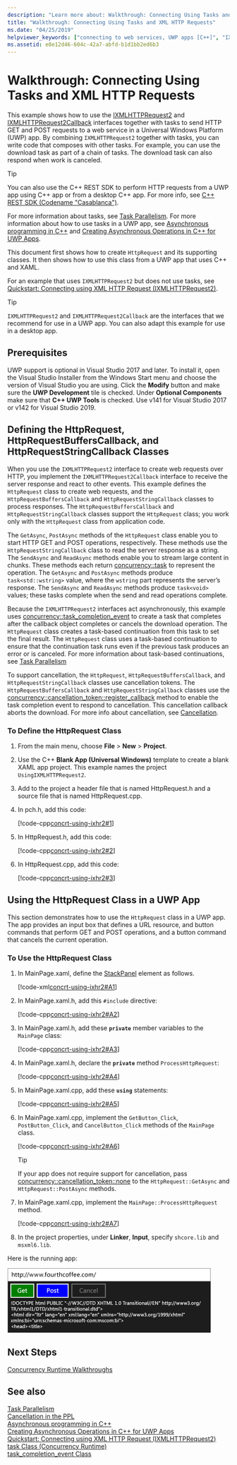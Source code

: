 ```yaml
---
description: "Learn more about: Walkthrough: Connecting Using Tasks and XML HTTP Requests"
title: "Walkthrough: Connecting Using Tasks and XML HTTP Requests"
ms.date: "04/25/2019"
helpviewer_keywords: ["connecting to web services, UWP apps [C++]", "IXMLHTTPRequest2 and tasks, example", "IXHR2 and tasks, example"]
ms.assetid: e8e12d46-604c-42a7-abfd-b1d1bb2ed6b3
---
```

# Walkthrough: Connecting Using Tasks and XML HTTP Requests

This example shows how to use the [IXMLHTTPRequest2](/windows/win32/api/msxml6/nn-msxml6-ixmlhttprequest2) and [IXMLHTTPRequest2Callback](/windows/win32/api/msxml6/nn-msxml6-ixmlhttprequest2callback) interfaces together with tasks to send HTTP GET and POST requests to a web service in a Universal Windows Platform (UWP) app. By combining `IXMLHTTPRequest2` together with tasks, you can write code that composes with other tasks. For example, you can use the download task as part of a chain of tasks. The download task can also respond when work is canceled.

> [!TIP]
> You can also use the C++ REST SDK to perform HTTP requests from a UWP app using C++ app or from a desktop C++ app. For more info, see [C++ REST SDK (Codename "Casablanca")](https://github.com/Microsoft/cpprestsdk).

For more information about tasks, see [Task Parallelism](../../parallel/concrt/task-parallelism-concurrency-runtime.md). For more information about how to use tasks in a UWP app, see [Asynchronous programming in C++](/windows/uwp/threading-async/asynchronous-programming-in-cpp-universal-windows-platform-apps) and [Creating Asynchronous Operations in C++ for UWP Apps](../../parallel/concrt/creating-asynchronous-operations-in-cpp-for-windows-store-apps.md).

This document first shows how to create `HttpRequest` and its supporting classes. It then shows how to use this class from a UWP app that uses C++ and XAML.

For an example that uses `IXMLHTTPRequest2` but does not use tasks, see [Quickstart: Connecting using XML HTTP Request (IXMLHTTPRequest2)](/previous-versions/windows/apps/hh770550\(v=win.10\)).

> [!TIP]
> `IXMLHTTPRequest2` and `IXMLHTTPRequest2Callback` are the interfaces that we recommend for use in a UWP app. You can also adapt this example for use in a desktop app.

## Prerequisites

UWP support is optional in Visual Studio 2017 and later. To install it, open the Visual Studio Installer from the Windows Start menu and choose the version of Visual Studio you are using. Click the **Modify** button and make sure the **UWP Development** tile is checked. Under **Optional Components** make sure that **C++ UWP Tools** is checked. Use v141 for Visual Studio 2017 or v142 for Visual Studio 2019.

## Defining the HttpRequest, HttpRequestBuffersCallback, and HttpRequestStringCallback Classes

When you use the `IXMLHTTPRequest2` interface to create web requests over HTTP, you implement the `IXMLHTTPRequest2Callback` interface to receive the server response and react to other events. This example defines the `HttpRequest` class to create web requests, and the `HttpRequestBuffersCallback` and `HttpRequestStringCallback` classes to process responses. The `HttpRequestBuffersCallback` and `HttpRequestStringCallback` classes support the `HttpRequest` class; you work only with the `HttpRequest` class from application code.

The `GetAsync`, `PostAsync` methods of the `HttpRequest` class enable you to start HTTP GET and POST operations, respectively. These methods use the `HttpRequestStringCallback` class to read the server response as a string. The `SendAsync` and `ReadAsync` methods enable you to stream large content in chunks. These methods each return [concurrency::task](../../parallel/concrt/reference/task-class.md) to represent the operation. The `GetAsync` and `PostAsync` methods produce `task<std::wstring>` value, where the `wstring` part represents the server’s response. The `SendAsync` and `ReadAsync` methods produce `task<void>` values; these tasks complete when the send and read operations complete.

Because the `IXMLHTTPRequest2` interfaces act asynchronously, this example uses [concurrency::task_completion_event](../../parallel/concrt/reference/task-completion-event-class.md) to create a task that completes after the callback object completes or cancels the download operation. The `HttpRequest` class creates a task-based continuation from this task to set the final result. The `HttpRequest` class uses a task-based continuation to ensure that the continuation task runs even if the previous task produces an error or is canceled. For more information about task-based continuations, see [Task Parallelism](../../parallel/concrt/task-parallelism-concurrency-runtime.md)

To support cancellation, the `HttpRequest`, `HttpRequestBuffersCallback`, and `HttpRequestStringCallback` classes use cancellation tokens. The `HttpRequestBuffersCallback` and `HttpRequestStringCallback` classes use the [concurrency::cancellation_token::register_callback](reference/cancellation-token-class.md#register_callback) method to enable the task completion event to respond to cancellation. This cancellation callback aborts the download. For more info about cancellation, see [Cancellation](../../parallel/concrt/exception-handling-in-the-concurrency-runtime.md#cancellation).

### To Define the HttpRequest Class

1. From the main menu, choose **File** > **New** > **Project**.

1. Use the C++ **Blank App (Universal Windows)** template to create a blank XAML app project. This example names the project `UsingIXMLHTTPRequest2`.

1. Add to the project a header file that is named HttpRequest.h and a source file that is named HttpRequest.cpp.

1. In pch.h, add this code:

   [!code-cpp[concrt-using-ixhr2#1](../../parallel/concrt/codesnippet/cpp/walkthrough-connecting-using-tasks-and-xml-http-requests_1.h)]

1. In HttpRequest.h, add this code:

   [!code-cpp[concrt-using-ixhr2#2](../../parallel/concrt/codesnippet/cpp/walkthrough-connecting-using-tasks-and-xml-http-requests_2.h)]

1. In HttpRequest.cpp, add this code:

   [!code-cpp[concrt-using-ixhr2#3](../../parallel/concrt/codesnippet/cpp/walkthrough-connecting-using-tasks-and-xml-http-requests_3.cpp)]

## Using the HttpRequest Class in a UWP App

This section demonstrates how to use the `HttpRequest` class in a UWP app. The app provides an input box that defines a URL resource, and button commands that perform GET and POST operations, and a button command that cancels the current operation.

### To Use the HttpRequest Class

1. In MainPage.xaml, define the [StackPanel](/uwp/api/windows.ui.xaml.controls.stackpanel) element as follows.

   [!code-xml[concrt-using-ixhr2#A1](../../parallel/concrt/codesnippet/xaml/walkthrough-connecting-using-tasks-and-xml-http-requests_4.xaml)]

1. In MainPage.xaml.h, add this `#include` directive:

   [!code-cpp[concrt-using-ixhr2#A2](../../parallel/concrt/codesnippet/cpp/walkthrough-connecting-using-tasks-and-xml-http-requests_5.h)]

1. In MainPage.xaml.h, add these **`private`** member variables to the `MainPage` class:

   [!code-cpp[concrt-using-ixhr2#A3](../../parallel/concrt/codesnippet/cpp/walkthrough-connecting-using-tasks-and-xml-http-requests_6.h)]

1. In MainPage.xaml.h, declare the **`private`** method `ProcessHttpRequest`:

   [!code-cpp[concrt-using-ixhr2#A4](../../parallel/concrt/codesnippet/cpp/walkthrough-connecting-using-tasks-and-xml-http-requests_7.h)]

1. In MainPage.xaml.cpp, add these **`using`** statements:

   [!code-cpp[concrt-using-ixhr2#A5](../../parallel/concrt/codesnippet/cpp/walkthrough-connecting-using-tasks-and-xml-http-requests_8.cpp)]

1. In MainPage.xaml.cpp, implement the `GetButton_Click`, `PostButton_Click`, and `CancelButton_Click` methods of the `MainPage` class.

   [!code-cpp[concrt-using-ixhr2#A6](../../parallel/concrt/codesnippet/cpp/walkthrough-connecting-using-tasks-and-xml-http-requests_9.cpp)]

   > [!TIP]
   > If your app does not require support for cancellation, pass [concurrency::cancellation_token::none](reference/cancellation-token-class.md#none) to the `HttpRequest::GetAsync` and `HttpRequest::PostAsync` methods.

1. In MainPage.xaml.cpp, implement the `MainPage::ProcessHttpRequest` method.

   [!code-cpp[concrt-using-ixhr2#A7](../../parallel/concrt/codesnippet/cpp/walkthrough-connecting-using-tasks-and-xml-http-requests_10.cpp)]

1. In the project properties, under **Linker**, **Input**, specify `shcore.lib` and `msxml6.lib`.

Here is the running app:

![The running Windows Runtime app.](../../parallel/concrt/media/concrt_usingixhr2.png "The running Windows Runtime app")

## Next Steps

[Concurrency Runtime Walkthroughs](../../parallel/concrt/concurrency-runtime-walkthroughs.md)

## See also

[Task Parallelism](../../parallel/concrt/task-parallelism-concurrency-runtime.md)<br/>
[Cancellation in the PPL](cancellation-in-the-ppl.md)<br/>
[Asynchronous programming in C++](/windows/uwp/threading-async/asynchronous-programming-in-cpp-universal-windows-platform-apps)<br/>
[Creating Asynchronous Operations in C++ for UWP Apps](../../parallel/concrt/creating-asynchronous-operations-in-cpp-for-windows-store-apps.md)<br/>
[Quickstart: Connecting using XML HTTP Request (IXMLHTTPRequest2)](/previous-versions/windows/apps/hh770550\(v=win.10\))
[task Class (Concurrency Runtime)](../../parallel/concrt/reference/task-class.md)<br/>
[task_completion_event Class](../../parallel/concrt/reference/task-completion-event-class.md)
